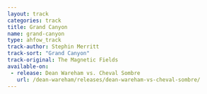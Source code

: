 ```yaml
---
layout: track
categories: track
title: Grand Canyon
name: grand-canyon
type: ahfow_track
track-author: Stephin Merritt
track-sort: "Grand Canyon"
track-original: The Magnetic Fields
available-on:
 - release: Dean Wareham vs. Cheval Sombre
   url: /dean-wareham/releases/dean-wareham-vs-cheval-sombre/
---
```

